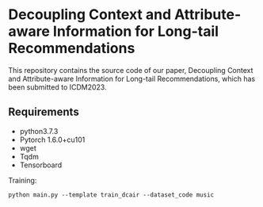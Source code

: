 
# Decoupling Context and Attribute-aware Information for Long-tail Recommendations
This repository contains the source code of our paper, Decoupling Context and Attribute-aware Information for Long-tail Recommendations, which has been submitted to ICDM2023.




## Requirements

- python3.7.3
- Pytorch 1.6.0+cu101
- wget
- Tqdm
- Tensorboard

Training:
```
python main.py --template train_dcair --dataset_code music
```

